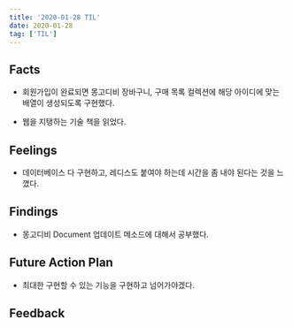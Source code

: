 ```yaml
---
title: '2020-01-28 TIL'
date: 2020-01-28
tag: ['TIL']
---
```


## Facts

- 회원가입이 완료되면 몽고디비 장바구니, 구매 목록 컬렉션에 해당 아이디에 맞는 배열이 생성되도록 구현했다.

- 웹을 지탱하는 기술 책을 읽었다.

## Feelings

- 데이터베이스 다 구현하고, 레디스도 붙여야 하는데 시간을 좀 내야 된다는 것을 느꼈다.

## Findings

- 몽고디비 Document 업데이트 메소드에 대해서 공부했다.

## Future Action Plan

- 최대한 구현할 수 있는 기능을 구현하고 넘어가야겠다.

## Feedback
